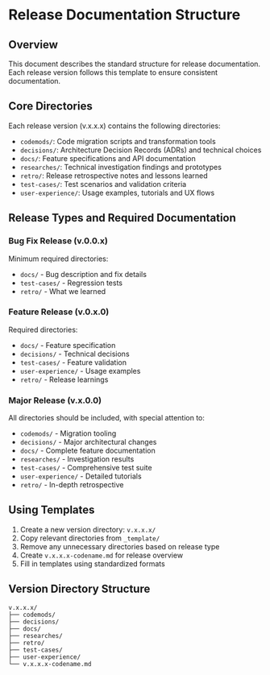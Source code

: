 # Release Documentation Structure

## Overview
This document describes the standard structure for release documentation. Each release version follows this template to ensure consistent documentation.

## Core Directories
Each release version (v.x.x.x) contains the following directories:

- `codemods/`: Code migration scripts and transformation tools
- `decisions/`: Architecture Decision Records (ADRs) and technical choices
- `docs/`: Feature specifications and API documentation
- `researches/`: Technical investigation findings and prototypes
- `retro/`: Release retrospective notes and lessons learned
- `test-cases/`: Test scenarios and validation criteria
- `user-experience/`: Usage examples, tutorials and UX flows

## Release Types and Required Documentation

### Bug Fix Release (v.0.0.x)
Minimum required directories:
- `docs/` - Bug description and fix details
- `test-cases/` - Regression tests
- `retro/` - What we learned

### Feature Release (v.0.x.0)
Required directories:
- `docs/` - Feature specification
- `decisions/` - Technical decisions
- `test-cases/` - Feature validation
- `user-experience/` - Usage examples
- `retro/` - Release learnings

### Major Release (v.x.0.0)
All directories should be included, with special attention to:
- `codemods/` - Migration tooling
- `decisions/` - Major architectural changes
- `docs/` - Complete feature documentation
- `researches/` - Investigation results
- `test-cases/` - Comprehensive test suite
- `user-experience/` - Detailed tutorials
- `retro/` - In-depth retrospective

## Using Templates
1. Create a new version directory: `v.x.x.x/`
2. Copy relevant directories from `_template/`
3. Remove any unnecessary directories based on release type
4. Create `v.x.x.x-codename.md` for release overview
5. Fill in templates using standardized formats

## Version Directory Structure
```
v.x.x.x/
├── codemods/
├── decisions/
├── docs/
├── researches/
├── retro/
├── test-cases/
├── user-experience/
└── v.x.x.x-codename.md
```
